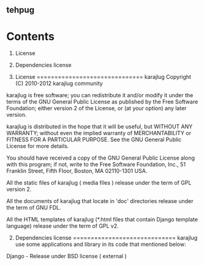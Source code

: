 
tehpug
------------------------------
Contents
==============================

1. License
2. Dependencies license

1. License
==============================
karajlug
Copyright (C) 2010-2012  karajlug community

  karajlug is free software; you can redistribute it and/or modify
it under the terms of the GNU General Public License as published by
the Free Software Foundation; either version 2 of the License, or
(at your option) any later version.

  karajlug is distributed in the hope that it will be useful,
but WITHOUT ANY WARRANTY; without even the implied warranty of
MERCHANTABILITY or FITNESS FOR A PARTICULAR PURPOSE.  See the
GNU General Public License for more details.

  You should have received a copy of the GNU General Public License along
with this program; if not, write to the Free Software Foundation, Inc.,
51 Franklin Street, Fifth Floor, Boston, MA 02110-1301 USA.

  All the static files of karajlug ( media files ) release under the term of
GPL version 2.

  All the documents of karajlug that locate in 'doc' directories release
under the term of GNU FDL.

  All the HTML templates of karajlug (*.html files that contain Django template
language) release under the term of GPL v2.

2. Dependencies license
=============================
karajlug use some applications and library in its code that mentioned below:

Django - Release under BSD license ( external )

